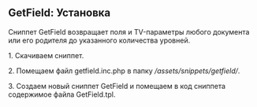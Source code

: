 
<meta http-equiv="Content-Type" content="text/html; charset=utf-8">
<h2>GetField: Установка</h2>

<p>Сниппет GetField возвращает поля и TV-параметры любого документа или его родителя до указанного количества уровней.</p>
<p>1. Скачиваем сниппет.</p>
<p>2. Помещаем файл <span class="text-bold">getfield.inc.php</span> в папку <span class="text-bold"><em>/assets/snippets/getfield/</em></span>.</p>
<p>3. Создаем новый сниппет <span class="text-bold">GetField</span> и помещаем в код сниппета содержимое файла <span class="text-bold">GetField.tpl</span>.</p>